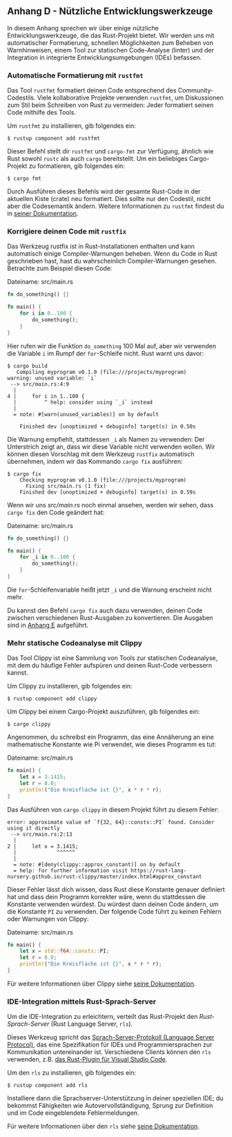 ## Anhang D - Nützliche Entwicklungswerkzeuge

In diesem Anhang sprechen wir über einige nützliche Entwicklungswerkzeuge, die
das Rust-Projekt bietet. Wir werden uns mit automatischer Formatierung,
schnellen Möglichkeiten zum Beheben von Warnhinweisen, einem Tool zur
statischen Code-Analyse (linter) und der Integration in integrierte
Entwicklungsumgebungen (IDEs) befassen.

### Automatische Formatierung mit `rustfmt`

Das Tool `rustfmt` formatiert deinen Code entsprechend des Community-Codestils.
Viele kollaborative Projekte verwenden `rustfmt`, um Diskussionen zum Stil beim
Schreiben von Rust zu vermeiden: Jeder formatiert seinen Code mithilfe des
Tools.

Um `rustfmt` zu installieren, gib folgendes ein:

```console
$ rustup component add rustfmt
```

Dieser Befehl stellt dir `rustfmt` und `cargo-fmt` zur Verfügung, ähnlich wie
Rust sowohl `rustc` als auch `cargo` bereitstellt. Um ein beliebiges
Cargo-Projekt zu formatieren, gib folgendes ein:

```console
$ cargo fmt
```

Durch Ausführen dieses Befehls wird der gesamte Rust-Code in der aktuellen
Kiste (crate) neu formatiert. Dies sollte nur den Codestil, nicht aber die
Codesemantik ändern. Weitere Informationen zu `rustfmt` findest du in [seiner
Dokumentation][rustfmt].

[rustfmt]: https://github.com/rust-lang/rustfmt

### Korrigiere deinen Code mit `rustfix`

Das Werkzeug rustfix ist in Rust-Installationen enthalten und kann automatisch
einige Compiler-Warnungen beheben. Wenn du Code in Rust geschrieben hast,
hast du wahrscheinlich Compiler-Warnungen gesehen. Betrachte zum Beispiel
diesen Code:

<span class="filename">Dateiname: src/main.rs</span>

```rust
fn do_something() {}

fn main() {
    for i in 0..100 {
        do_something();
    }
}
```

Hier rufen wir die Funktion `do_something` 100 Mal auf, aber wir verwenden die
Variable `i` im Rumpf der `for`-Schleife nicht. Rust warnt uns davor:

```console
$ cargo build
   Compiling myprogram v0.1.0 (file:///projects/myprogram)
warning: unused variable: `i`
 --> src/main.rs:4:9
  |
4 |     for i in 1..100 {
  |         ^ help: consider using `_i` instead
  |
  = note: #[warn(unused_variables)] on by default

    Finished dev [unoptimized + debuginfo] target(s) in 0.50s
```

Die Warnung empfiehlt, stattdessen `_i` als Namen zu verwenden: Der Unterstrich
zeigt an, dass wir diese Variable nicht verwenden wollen. Wir können diesen
Vorschlag mit dem Werkzeug `rustfix` automatisch übernehmen, indem wir das
Kommando `cargo fix` ausführen:

```console
$ cargo fix
    Checking myprogram v0.1.0 (file:///projects/myprogram)
      Fixing src/main.rs (1 fix)
    Finished dev [unoptimized + debuginfo] target(s) in 0.59s
```

Wenn wir uns *src/main.rs* noch einmal ansehen, werden wir sehen, dass
`cargo fix` den Code geändert hat:

<span class="filename">Dateiname: src/main.rs</span>

```rust
fn do_something() {}

fn main() {
    for _i in 0..100 {
        do_something();
    }
}
```

Die `for`-Schleifenvariable heißt jetzt `_i` und die Warnung erscheint nicht
mehr.

Du kannst den Befehl `cargo fix` auch dazu verwenden, deinen Code zwischen
verschiedenen Rust-Ausgaben zu konvertieren. Die Ausgaben sind in [Anhang
E](appendix-05-editions.md) aufgeführt.

### Mehr statische Codeanalyse mit Clippy

Das Tool Clippy ist eine Sammlung von Tools zur statischen Codeanalyse, mit dem
du häufige Fehler aufspüren und deinen Rust-Code verbessern kannst.

Um Clippy zu installieren, gib folgendes ein:

```console
$ rustup component add clippy
```

Um Clippy bei einem Cargo-Projekt auszuführen, gib folgendes ein:

```console
$ cargo clippy
```

Angenommen, du schreibst ein Programm, das eine Annäherung an eine
mathematische Konstante wie Pi verwendet, wie dieses Programm es tut:

<span class="filename">Dateiname: src/main.rs</span>

```rust
fn main() {
    let x = 3.1415;
    let r = 8.0;
    println!("Die Kreisfläche ist {}", x * r * r);
}
```

Das Ausführen von `cargo clippy` in diesem Projekt führt zu diesem Fehler:

```text
error: approximate value of `f{32, 64}::consts::PI` found. Consider using it directly
 --> src/main.rs:2:13
  |
2 |     let x = 3.1415;
  |             ^^^^^^
  |
  = note: #[deny(clippy::approx_constant)] on by default
  = help: for further information visit https://rust-lang-nursery.github.io/rust-clippy/master/index.html#approx_constant
```

Dieser Fehler lässt dich wissen, dass Rust diese Konstante genauer definiert
hat und dass dein Programm korrekter wäre, wenn du stattdessen die Konstante
verwenden würdest. Du würdest dann deinen Code ändern, um die Konstante `PI` zu
verwenden. Der folgende Code führt zu keinen Fehlern oder Warnungen von Clippy:

<span class="filename">Dateiname: src/main.rs</span>

```rust
fn main() {
    let x = std::f64::consts::PI;
    let r = 8.0;
    println!("Die Kreisfläche ist {}", x * r * r);
}
```

Für weitere Informationen über Clippy siehe [seine Dokumentation][clippy].

[clippy]: https://github.com/rust-lang/rust-clippy

### IDE-Integration mittels Rust-Sprach-Server

Um die IDE-Integration zu erleichtern, verteilt das Rust-Projekt den
*Rust-Sprach-Server* (Rust Language Server, `rls`).

Dieses Werkzeug spricht das [Sprach-Server-Protokoll (Language Server
Protocol)][lsp], das eine Spezifikation für IDEs und Programmiersprachen zur
Kommunikation untereinander ist. Verschiedene Clients können den `rls`
verwenden, z.B. [das Rust-Plugin für Visual Studio Code][vscode].

[lsp]: http://langserver.org/
[vscode]: https://marketplace.visualstudio.com/items?itemName=rust-lang.rust

Um den `rls` zu installieren, gib folgendes ein:

```console
$ rustup component add rls
```

Installiere dann die Sprachserver-Unterstützung in deiner speziellen IDE; du
bekommst Fähigkeiten wie Autovervollständigung, Sprung zur Definition und im
Code eingeblendete Fehlermeldungen.

Für weitere Informationen über den `rls` siehe [seine Dokumentation][rls].

[rls]: https://github.com/rust-lang/rls
